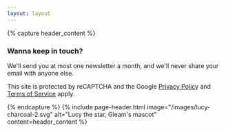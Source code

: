 ```yaml
---
layout: layout
---
```

{% capture header_content %}
<div class="mailing-list-page">
  <h3>Wanna keep in touch?</h3>
  <script async src="https://eocampaign1.com/form/ebfa5ade-6f63-11ed-8f94-ef3b2b6b307a.js"
    data-form="ebfa5ade-6f63-11ed-8f94-ef3b2b6b307a"></script>
  <p>
    We'll send you at most one newsletter a month, and we'll never share
    your email with anyone else.
  </p>
  <p class="recaptcha-blerb">
    This site is protected by reCAPTCHA and the Google
    <a href="https://policies.google.com/privacy">Privacy Policy</a> and
    <a href="https://policies.google.com/terms">Terms of Service</a> apply.
  </p>
</div>
{% endcapture %}
{% include page-header.html image="/images/lucy-charcoal-2.svg" alt="Lucy the star, Gleam's mascot"
content=header_content %}
